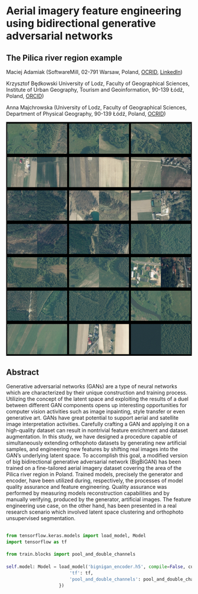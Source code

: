 # Aerial imagery feature engineering using bidirectional generative adversarial networks 
## The Pilica river region example

Maciej Adamiak (SoftwareMill, 02-791 Warsaw, Poland, [OCRID](https://orcid.org/0000-0002-8229-9661), [LinkedIn](https://www.linkedin.com/in/maciejadamiak/))

Krzysztof Będkowski University of Lodz, Faculty of Geographical Sciences, Institute of Urban Geography, Tourism and Geoinformation, 90-139 Łódź, Poland, [ORCID](0000-0001-7945-343X))

Anna Majchrowska (University of Lodz, Faculty of Geographical Sciences, Department of Physical Geography, 90-139 Łódź, Poland, [OCRID](https://orcid.org/0000-0002-1611-6118)) 

![](header.png)

## Abstract
Generative adversarial networks (GANs) are a type of neural networks which are characterized by their unique construction and training process. Utilizing the concept of the latent space and exploiting the results of a duel between different GAN components opens up interesting opportunities for computer vision activities such as image inpainting, style transfer or even generative art. GANs have great potential to support aerial and satellite image interpretation activities. Carefully crafting a GAN and applying it on a high-quality dataset can result in nontrivial feature enrichment and dataset augmentation. In this study, we have designed a procedure capable of simultaneously extending orthophoto datasets by generating new artificial samples, and engineering new features by shifting real images into the GAN’s underlying latent space. To accomplish this goal, a modified version of big bidirectional generative adversarial network (BigBiGAN) has been trained on a fine-tailored aerial imagery dataset covering the area of the Pilica river region in Poland. Trained models, precisely the generator and encoder, have been utilized during, respectively, the processes of model quality assurance and feature engineering. Quality assurance was performed by measuring models reconstruction capabilities and by manually verifying, produced by the generator, artificial images. The feature engineering use case, on the other hand, has been presented in a real research scenario which involved latent space clustering and orthophoto unsupervised segmentation.

##

```python
from tensorflow.keras.models import load_model, Model
import tensorflow as tf

from train.blocks import pool_and_double_channels

self.model: Model = load_model('bignigan_encoder.h5', compile=False, custom_objects={
                        'tf': tf,
                        'pool_and_double_channels': pool_and_double_channels
                    })
```
